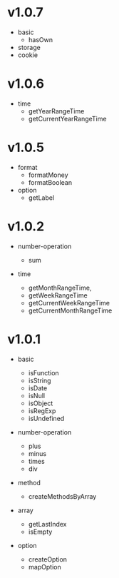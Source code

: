 # v1.0.7
- basic
  - hasOwn
- storage
- cookie


# v1.0.6
- time
  - getYearRangeTime
  - getCurrentYearRangeTime


# v1.0.5
- format
  - formatMoney
  - formatBoolean
- option
  - getLabel

# v1.0.2
- number-operation
  - sum

- time
  - getMonthRangeTime, 
  - getWeekRangeTime 
  - getCurrentWeekRangeTime
  - getCurrentMonthRangeTime


# v1.0.1

- basic
  - isFunction
  - isString
  - isDate
  - isNull
  - isObject
  - isRegExp
  - isUndefined

- number-operation
  - plus
  - minus
  - times
  - div

- method
  - createMethodsByArray 

- array 
  - getLastIndex
  - isEmpty

- option
  - createOption
  - mapOption